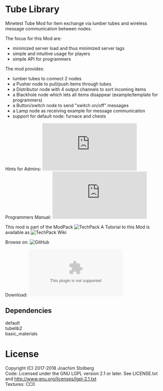 # Tube Library

Minetest Tube Mod for item exchange via lumber tubes and wireless message communication between nodes.

The focus for this Mod are:
- minimized server load and thus minimized server lags
- simple and intuitive usage for players
- simple API for programmers

The mod provides:
- lumber tubes to connect 2 nodes
- a Pusher node to pull/push items through tubes
- a Distributor node with 4 output channels to sort incoming items
- a Blackhole node which lets all items disappear (example/template for programmers)
- a Button/switch node to send "switch on/off" messages
- a Lamp node as receiving example for message communication
- support for default node: furnace and chests

Hints for Admins: ![manual.md](https://github.com/joe7575/Minetest-Tubelib/blob/master/manual.md)  
Programmers Manual: ![api.md](https://github.com/joe7575/Minetest-Tubelib/blob/master/api.md)

This mod is part of the ModPack ![TechPack](https://github.com/joe7575/techpack)
A Tutorial to this Mod is available as ![TechPack Wiki](https://github.com/joe7575/techpack/wiki)

Browse on: ![GitHub](https://github.com/joe7575/Minetest-Tubelib)

Download: ![GitHub](https://github.com/joe7575/Minetest-Tubelib/archive/master.zip)


## Dependencies
default   
tubelib2  
basic_materials


# License
Copyright (C) 2017-2018 Joachim Stolberg  
Code: Licensed under the GNU LGPL version 2.1 or later. See LICENSE.txt and http://www.gnu.org/licenses/lgpl-2.1.txt  
Textures: CC0
